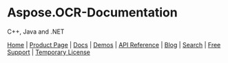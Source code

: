 # Aspose.OCR-Documentation

C++, Java and .NET

[Home](https://www.aspose.com/) | [Product Page](https://products.aspose.com/ocr/) | [Docs](https://docs.aspose.com/ocr/) | [Demos](https://products.aspose.app/ocr/family) | [API Reference](https://apireference.aspose.com/ocr) | [Blog](https://blog.aspose.com/category/ocr/) | [Search](https://search.aspose.com/) | [Free Support](https://forum.aspose.com/c/ocr) | [Temporary License](https://purchase.aspose.com/temporary-license)

